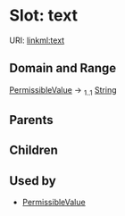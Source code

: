 
# Slot: text




URI: [linkml:text](https://w3id.org/linkml/text)


## Domain and Range

[PermissibleValue](PermissibleValue.md) &#8594;  <sub>1..1</sub> [String](types/String.md)

## Parents


## Children


## Used by

 * [PermissibleValue](PermissibleValue.md)
